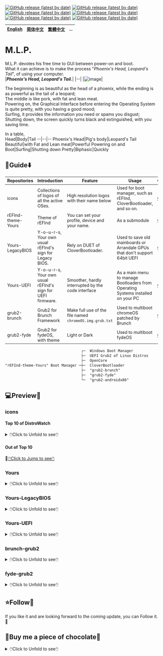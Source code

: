 [![GitHub release (latest by date)](https://img.shields.io/github/v/release/M-L-P/icons?label=icons)](https://github.com/M-L-P/icons)
[![GitHub release (latest by date)](https://img.shields.io/github/v/release/M-L-P/Yours?label=Yours)](https://github.com/M-L-P/rEFInd-theme-Yours)
[![GitHub release (latest by date)](https://img.shields.io/github/v/release/M-L-P/Yours-LegacyBIOS?label=Yours-LegacyBIOS)](https://github.com/M-L-P/Yours-LegacyBIOS)
[![GitHub release (latest by date)](https://img.shields.io/github/v/release/M-L-P/Yours-UEFI?label=Yours-UEFI)](https://github.com/M-L-P/Yours-UEFI)
[![GitHub release (latest by date)](https://img.shields.io/github/v/release/M-L-P/brunch-grub2?label=brunch-grub2)](https://github.com/M-L-P/grub2-brunch)
[![GitHub release (latest by date)](https://img.shields.io/github/v/release/M-L-P/fyde-grub2?label=fyde-grub2)](https://github.com/M-L-P/grub2-fyde)

[English](https://github.com/M-L-P/.github/blob/main/profile/README.md)|[简体中文](https://github.com/M-L-P/.github/blob/main/profile/README-自述文件.md)|[繁體中文](https://github.com/M-L-P/.github/blob/main/profile/README-繁體中文.md)|...
--|--|--|--

# M.L.P.
M.L.P. devotes his free time to GUI between power-on and boot.<br/>
What it can achieve is to make the process "_Phoenix's Head, Leopard's Tail_", of using your computer.<br/>
|___Phoenix's Head, Leopard's Tail.___|
|--|
|![image](https://github.com/M-L-P/.github/assets/69227436/cc4bca32-97e5-4a4c-8d08-991112749a1d)|

The beginning is as beautiful as the head of a phoenix, while the ending is as powerful as the tail of a leopard;<br/>
The middle is like pork, with fat and lean meat.<br/>
Powering on, the Graphical Interface before entering the Operating System is quite pretty, with you having a good mood;<br/>
Surfing, it provides the information you need or spams you disgust;<br/>
Shutting down, the screen quickly turns black and extinguished, with you saving time.<br/>

In a table,<br/>
Head|Body|Tail
--|--|--
Phoenix's Head|Pig's body|Leopard's Tail
Beautiful|with Fat and Lean meat|Powerful
Powering on and Boot|Surfing|Shutting down
Pretty|Biphasic|Quickly

## 🧭Guide⬇️

Repositories|Introduction|Feature|Usage|Consult
--|--|--|--|--
icons|Collections of logos of all the active OSes.|High resolution logos with their name below|Used for boot manager, such as rEFInd, CloverBootloader, and so on.|[Consult](https://github.com/M-L-P/icons/wiki)
rEFInd-theme-Yours|Theme of rEFInd|You can set your profile, device and your name.|As a submodule|[Consult](https://github.com/M-L-P/rEFInd-theme-Yours/wiki)
Yours-LegacyBIOS|Y-o-u-r-s,<br/>Your own usual rEFInd's sign for Legacy BIOS.|Rely on DUET of CloverBootloader.|Used to save old mainboards or Arrandale GPUs that don't support 64bit UEFI|[Consult]()
Yours-UEFI|Y-o-u-r-s,<br/>Your own usual rEFInd's sign for UEFI firmware.|Smoother, hardly interrupted by the code interface|As a main menu to manage Bootloaders from Operating Systems installed on your PC|[Consult]()
grub2-brunch|Grub2 for Brunch Framework|Make full use of the file named `chromeOS.img.grub.txt`|Used to multiboot chromeOS patched by Brunch|[Consult]()
grub2-fyde|Grub2 for fydeOS, with theme|Light or Dark|Used to multiboot fydeOS|[Consult]()

```
                                   ┌─  Windows Boot Manager
                                   ├─  UEFI Grub2 of Linux Distros
                                   ├─  OpenCore
"rEFInd-theme-Yours" Boot Manager ─┼─  CloverBootloader
                                   ├─  "grub2-brunch"
                                   ├─  "grub2-fyde"
                                   └─  "grub2-androidx86"
```

## 💻️Preview👀
### icons
#### Top 10 of DistroWatch
<details>
<summary>🖱️Click to Unfold to see🖱️</summary>

Rank|Distribution|Icon
--|--|--
1|MX Linux|<img src="https://raw.githubusercontent.com/M-L-P/Yours/main/Settings/icon/showing/os_MX.png" width="100px">
2|EndeavourOS|<img src="https://raw.githubusercontent.com/M-L-P/Yours/main/Settings/icon/showing/os_EndeavourOS.png" width="100px">
3|Mint|<img src="https://raw.githubusercontent.com/M-L-P/Yours/main/Settings/icon/showing/os_mint.png" width="100px">
4|Manjaro|<img src="https://raw.githubusercontent.com/M-L-P/Yours/main/Settings/icon/showing/os_manjaro.png" width="100px">
5|Fedora|<img src="https://raw.githubusercontent.com/M-L-P/Yours/main/Settings/icon/showing/os_fedora.png" width="100px">
6|Pop!_OS|<img src="https://raw.githubusercontent.com/M-L-P/Yours/main/Settings/icon/showing/os_pop!.png" width="100px">
7|Ubuntu|<img src="https://raw.githubusercontent.com/M-L-P/Yours/main/Settings/icon/showing/os_ubuntu.png" width="100px">
8|Debian|<img src="https://raw.githubusercontent.com/M-L-P/Yours/main/Settings/icon/showing/os_debian.png" width="100px">
9|Lite|<img src="https://raw.githubusercontent.com/M-L-P/Yours/main/Settings/icon/showing/os_lite.png" width="100px">
X|openSUSE|<img src="https://raw.githubusercontent.com/M-L-P/Yours/main/Settings/icon/showing/os_opensuse.png" width="100px">
</details>

#### Out of Top 10
🚩[🖱️Click to Jump to see🖱️](https://github.com/M-L-P/icons/blob/main/PNGs/README.md)

### Yours
<details>
<summary>🖱️Click to Unfold to see🖱️</summary>
<img src="https://raw.githubusercontent.com/M-L-P/.github/main/screenshots/Yours/B.big.png">
<img src="https://raw.githubusercontent.com/M-L-P/.github/main/screenshots/Yours/B.small.png">
<img src="https://raw.githubusercontent.com/M-L-P/.github/main/screenshots/Yours/M.big.png">
<img src="https://raw.githubusercontent.com/M-L-P/.github/main/screenshots/Yours/M.small.png">
<img src="https://raw.githubusercontent.com/M-L-P/.github/main/screenshots/Yours/1080p.B.big.png">
<img src="https://raw.githubusercontent.com/M-L-P/.github/main/screenshots/Yours/1080p.B.small.png">
<img src="https://raw.githubusercontent.com/M-L-P/.github/main/screenshots/Yours/1080p.M.big.png">
<img src="https://raw.githubusercontent.com/M-L-P/.github/main/screenshots/Yours/1080p.M.small.png">
</details>

### Yours-LegacyBIOS
<details>
<summary>🖱️Click to Unfold to see🖱️</summary>
<img src="https://raw.githubusercontent.com/M-L-P/.github/main/screenshots/Yours-LegacyBIOS/about.duet.png">
</details>

### Yours-UEFI
<details>
<summary>🖱️Click to Unfold to see🖱️</summary>
<img src="https://raw.githubusercontent.com/M-L-P/.github/main/screenshots/Yours-UEFI/about.real.png">
</details>

### brunch-grub2
<details>
<summary>🖱️Click to Unfold to see🖱️</summary>
<img src="https://user-images.githubusercontent.com/69227436/237990897-ca96e382-f51a-4b53-bd83-b75cdfa363c8.png">
</details>

### fyde-grub2
<details>
<summary>🖱️Click to Unfold to see🖱️</summary>
<img src="https://user-images.githubusercontent.com/69227436/238185104-c114e5bf-433c-4c11-8147-9630bb3cf5d6.png">
</details>

<!--

**Here are some ideas to get you started:**

🙋‍♀️ A short introduction - what is your organization all about?
🌈 Contribution guidelines - how can the community get involved?
👩‍💻 Useful resources - where can the community find your docs? Is there anything else the community should know?
🍿 Fun facts - what does your team eat for breakfast?
🧙 Remember, you can do mighty things with the power of [Markdown](https://docs.github.com/github/writing-on-github/getting-started-with-writing-and-formatting-on-github/basic-writing-and-formatting-syntax)
-->
## ⭐Follow🌟
If you like it and are looking forward to the coming update, you can Follow it.💫

## 🧁Buy me a piece of chocolate🍫
<details>
<summary>🖱️Click to Unfold to see🖱️</summary>
I have no father; No man celebrates my birthday; No man buys me a cake🎂.<br/>
If you are willing, please treat me to a piece of chocolate🍫.<br/>
I need chocolate🍫 to help me release endorphins and dopamine to get rid of pain.<br/>
I would be very grateful to you, fairy lady🧚 or handsome knight🦸‍♂️.<br/>
<img src="https://github.com/M-L-P/Yours/assets/69227436/f094f056-9420-4dd5-beec-4ccecff20a1e" width="300px"><br/>
<img src="https://github.com/M-L-P/Yours/assets/69227436/8608e193-3c4d-4926-8171-7944e881d95f" width="300px">

[The List of Fairy Lady🧚 or Handsome kKnight🦸‍♂️](https://github.com/M-L-P/.github/blob/main/list/README.md)
</details>
